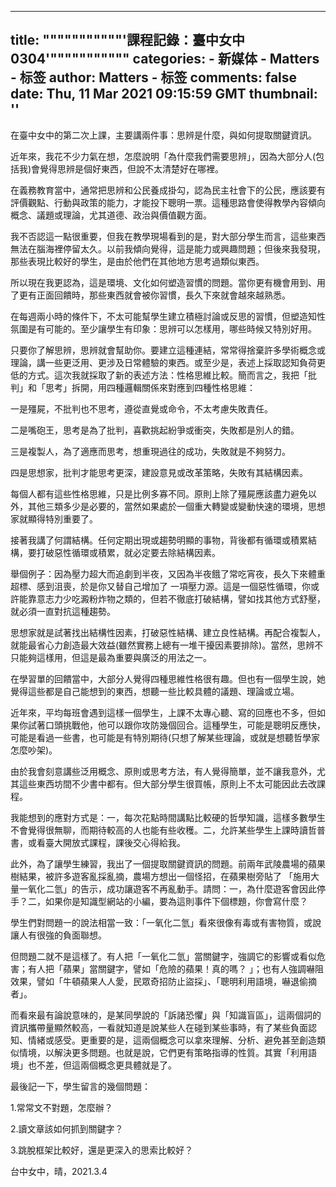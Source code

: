 
---
title: """""""""""'課程記錄：臺中女中0304'"""""""""""
categories: 
    - 新媒体
    - Matters - 标签
author: Matters - 标签
comments: false
date: Thu, 11 Mar 2021 09:15:59 GMT
thumbnail: ''
---

<div>   
<p>在臺中女中的第二次上課，主要講兩件事：思辨是什麼，與如何提取關鍵資訊。</p><p>近年來，我花不少力氣在想，怎麼說明「為什麼我們需要思辨」，因為大部分人(包括我)會覺得思辨是個好東西，但說不太清楚好在哪裡。</p><p>在義務教育當中，通常把思辨和公民養成掛勾，認為民主社會下的公民，應該要有評價觀點、行動與政策的能力，才能投下聰明一票。這種思路會使得教學內容傾向概念、議題或理論，尤其道德、政治與價值觀方面。</p><p>我不否認這一點很重要，但我在教學現場看到的是，對大部分學生而言，這些東西無法在腦海裡停留太久。以前我傾向覺得，這是能力或興趣問題；但後來我發現，那些表現比較好的學生，是由於他們在其他地方思考過類似東西。</p><p>所以現在我更認為，這是環境、文化如何塑造習慣的問題。當你更有機會用到、用了更有正面回饋時，那些東西就會被你習慣，長久下來就會越來越熟悉。</p><p>在每週兩小時的條件下，不太可能幫學生建立積極討論或反思的習慣，但塑造知性氛圍是有可能的。至少讓學生有印象：思辨可以怎樣用，哪些時候又特別好用。</p><p>只要你了解思辨，思辨就會幫助你。要建立這種連結，常常得捨棄許多學術概念或理論，講一些更泛用、更涉及日常體驗的東西。或至少是，表述上採取認知負荷更低的方式。這次我就採取了新的表述方法：性格思維比較。簡而言之，我把「批判」和「思考」拆開，用四種邏輯關係來對應到四種性格思維：</p><p>一是殭屍，不批判也不思考，遵從直覺或命令，不太考慮失敗責任。</p><p>二是嘴砲王，思考是為了批判，喜歡挑起紛爭或衝突，失敗都是別人的錯。</p><p>三是複製人，為了適應而思考，想重現過往的成功，失敗就是不夠努力。</p><p>四是思想家，批判才能思考更深，建設意見或改革策略，失敗有其結構因素。</p><p>每個人都有這些性格思維，只是比例多寡不同。原則上除了殭屍應該盡力避免以外，其他三類多少是必要的，當然如果處於一個重大轉變或變動快速的環境，思想家就顯得特別重要了。</p><p>接著我講了何謂結構。任何定期出現或趨勢明顯的事物，背後都有循環或積累結 構，要打破惡性循環或積累，就必定要去除結構因素。</p><p>舉個例子：因為壓力超大而追劇到半夜，又因為半夜餓了常吃宵夜，長久下來體重超標、感到沮喪，於是你又替自己增加了 一項壓力源。這是一個惡性循環，你或許能靠意志力少吃澱粉炸物之類的，但若不徹底打破結構，譬如找其他方式舒壓，就必須一直對抗這種趨勢。</p><p>思想家就是試著找出結構性因素，打破惡性結構、建立良性結構。再配合複製人，就能最省心力創造最大效益(雖然實務上總有一堆干擾因素要排除)。當然，思辨不只能夠這樣用，但這是最為重要與廣泛的用法之一。</p><p>在學習單的回饋當中，大部分人覺得四種思維性格很有趣。但也有一個學生說，她覺得這些都是自己能想到的東西，想聽一些比較具體的議題、理論或立場。</p><p>近年來，平均每班會遇到這樣一個學生，上課不太專心聽、寫的回應也不多，但如果你試著口頭挑戰他，他可以跟你攻防幾個回合。這種學生，可能是聰明反應快，可能是看過一些書，也可能是有特別期待(只想了解某些理論，或就是想聽哲學家怎麼吵架)。</p><p>由於我會刻意講些泛用概念、原則或思考方法，有人覺得簡單，並不讓我意外，尤其這些東西坊間不少書中都有。但大部分學生很買帳，原則上不太可能因此去改課程。</p><p>我能想到的應對方式是：一，每次花點時間講點比較硬的哲學知識，這樣多數學生不會覺得很無聊，而期待較高的人也能有些收穫。二，允許某些學生上課時讀哲普書，或看臺大開放式課程，課後交心得給我。</p><p>此外，為了讓學生練習，我出了一個提取關鍵資訊的問題。前兩年武陵農場的蘋果樹結果，被許多遊客亂採亂摘，農場方想出一個怪招，在蘋果樹旁貼了 「施用大量一氧化二氫」的告示，成功讓遊客不再亂動手。請問：一，為什麼遊客會因此停手？二，如果你是知識型網站的小編，要為這則事件下個標題，你會寫什麼？</p><p>學生們對問題一的說法相當一致：「一氧化二氫」看來很像有毒或有害物質，或說讓人有很強的負面聯想。</p><p>但問題二就不是這樣了。有人把「一氧化二氫」當關鍵字，強調它的影響或看似危害；有人把「蘋果」當關鍵字，譬如「危險的蘋果！真的嗎？ 」；也有人強調嚇阻效果，譬如「牛頓蘋果人人愛，民眾奇招防止盜採」、「聰明利用語境，嚇退偷摘者」。</p><p>而看來最有論說意味的，是某同學說的「訴諸恐懼」與「知識盲區」，這兩個詞的資訊攜帶量顯然較高，一看就知道是說某些人在碰到某些事時，有了某些負面認知、情緒或感受。更重要的是，這兩個概念可以拿來理解、分析、避免甚至創造類似情境，以解決更多問題。也就是說，它們更有策略指導的性質。其實「利用語境」也不差，但這兩個概念更具體就是了。</p><p>最後記一下，學生留言的幾個問題：</p><p>1.常常文不對題，怎麼辦？</p><p>2.讀文章該如何抓到關鍵字？</p><p>3.跳脫框架比較好，還是更深入的思索比較好？</p><p>台中女中，晴，2021.3.4</p>  
</div>
            